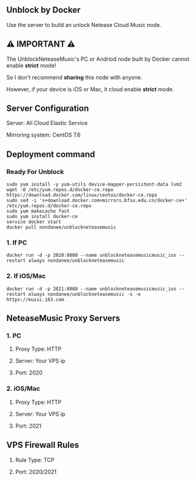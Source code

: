 ## Unblock by Docker

Use the server to build an unlock Netease Cloud Music node.

## ⚠️ IMPORTANT ⚠️

The UnblockNeteaseMusic's PC or Andriod node built by Docker cannot enable **strict** mode!

So I don't recommend **sharing** this node with anyone.

However, if your device is iOS or Mac, it cloud enable **strict** mode.

## Server Configuration

Server: Ali Cloud Elastic Service

Mirroring system: CentOS 7.6

## Deployment command

### Ready For Unblock

```
sudo yum install -y yum-utils device-mapper-persistent-data lvm2
wget -O /etc/yum.repos.d/docker-ce.repo https://download.docker.com/linux/centos/docker-ce.repo
sudo sed -i 's+download.docker.com+mirrors.bfsu.edu.cn/docker-ce+' /etc/yum.repos.d/docker-ce.repo
sudo yum makecache fast
sudo yum install docker-ce
service docker start
docker pull nondanee/unblockneteasemusic
```

### 1. If PC

```
docker run -d -p 2020:8080 --name unblockneteasemusicmusic_ios --restart always nondanee/unblockneteasemusic
```

### 2. If iOS/Mac

```
docker run -d -p 2021:8080 --name unblockneteasemusicmusic_ios --restart always nondanee/unblockneteasemusic -s -e https://music.163.com
```

## NeteaseMusic Proxy Servers

### 1. PC

1. Proxy Type: HTTP

2. Server: Your VPS ip

3. Port: 2020

### 2. iOS/Mac

1. Proxy Type: HTTP

2. Server: Your VPS ip

3. Port: 2021

## VPS Firewall Rules

1. Rule Type: TCP

2. Port: 2020/2021
